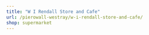 ```yaml
---
title: "W I Rendall Store and Cafe"
url: /pierowall-westray/w-i-rendall-store-and-cafe/
shop: supermarket
---
```

